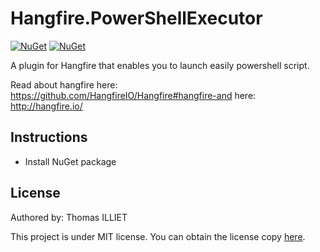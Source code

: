 # Hangfire.PowerShellExecutor

[![NuGet](https://img.shields.io/nuget/vpre/Hangfire.PowerShellExecutor)](https://www.nuget.org/packages/Hangfire.PowerShellExecutor/)
[![NuGet](https://img.shields.io/nuget/dt/Hangfire.PowerShellExecutor)](https://www.nuget.org/packages/Hangfire.PowerShellExecutor/)

A plugin for Hangfire that enables you to launch easily powershell script.

Read about hangfire here: https://github.com/HangfireIO/Hangfire#hangfire-and here: http://hangfire.io/

## Instructions

* Install NuGet package

## License

Authored by: Thomas ILLIET

This project is under MIT license. You can obtain the license copy [here](https://github.com/thomas-illiet/Hangfire.PowerShellExecutor/blob/master/LICENSE).
